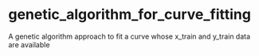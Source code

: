 # genetic_algorithm_for_curve_fitting
A genetic algorithm approach to fit a curve whose x_train and y_train data are available
